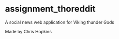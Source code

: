 # assignment_thoreddit
A social news web application for Viking thunder Gods

Made by Chris Hopkins
